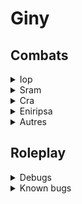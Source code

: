 

# Giny 


## Combats

<details><summary>Iop</summary>
<p>

 | Nom   |      Etat     | Commentaire
|----------|:-------------:|:-------------:|
| Pression | ![alt text](https://img.shields.io/badge/Done-green) | 
| Fracture | ![alt text](https://img.shields.io/badge/Bug-red) | Bug zone
| Bond | ![alt text](https://img.shields.io/badge/Done-green) | 
| Détermination | ![alt text](https://img.shields.io/badge/Done-green) | 
| Déferlement | ![alt text](https://img.shields.io/badge/Done-green) | 
| Anneau destructeur | ![alt text](https://img.shields.io/badge/Done-green) | 
| Epée divine | ![alt text](https://img.shields.io/badge/Done-green) | 
| Couperet| ![alt text](https://img.shields.io/badge/Done-green) | 
| Epée destructrice | ![alt text](https://img.shields.io/badge/Done-green) | 
| Accumulation | ![alt text](https://img.shields.io/badge/Done-green) | 
| Intimidiation| ![alt text](https://img.shields.io/badge/Done-green) | 
| Conquête | ![alt text](https://img.shields.io/badge/Bug-red) | Buffs de la conquête (dispatch)
| Souffle| ![alt text](https://img.shields.io/badge/Done-green) | 
| Violence| ![alt text](https://img.shields.io/badge/Done-green) | 
| Massacre |![alt text](https://img.shields.io/badge/Done-green) | 
| Rassemblement | ![alt text](https://img.shields.io/badge/Done-green) | 
| Concentration| ![alt text](https://img.shields.io/badge/Done-green) |
| Epée du jugement| ![alt text](https://img.shields.io/badge/Done-green) |
| Ferveur| ![alt text](https://img.shields.io/badge/Done-green) |
| Menace| ![alt text](https://img.shields.io/badge/Done-green) | 
| Friction| ![alt text](https://img.shields.io/badge/Done-green) | Last Atk criterion (interactions menace)
| Coup pour coup|![alt text](https://img.shields.io/badge/Done-green) | Attention Modif CastSpell_1017
| Duel| ![alt text](https://img.shields.io/badge/Done-green) | 
| Emprise| ![alt text](https://img.shields.io/badge/Done-green) | 
| Tempête de puissance| ![alt text](https://img.shields.io/badge/Bug-red) | Ordre des effets 
| Tumulte| ![alt text](https://img.shields.io/badge/Done-green) | 
| Epée celeste| ![alt text](https://img.shields.io/badge/Done-green) | 
| Zénith| ![alt text](https://img.shields.io/badge/Done-green) | 
| Puissance| ![alt text](https://img.shields.io/badge/Done-green) | 
| Vertue| ![alt text](https://img.shields.io/badge/Done-green) | 
| Precipitation| ![alt text](https://img.shields.io/badge/Done-green) | 
| Agitation| ![alt text](https://img.shields.io/badge/Done-green) | 
| Fustigation| ![alt text](https://img.shields.io/badge/Done-green) | 
| Endurance| ![alt text](https://img.shields.io/badge/Done-green) | 
| Epée de iop| ![alt text](https://img.shields.io/badge/Done-green) | 
| Pugilat| ![alt text](https://img.shields.io/badge/Done-green) | 
| Vitalité| ![alt text](https://img.shields.io/badge/Done-green) | 
| Vindicte| ![alt text](https://img.shields.io/badge/Done-green) | 
| Epée du destin| ![alt text](https://img.shields.io/badge/Done-green) | 
| Tannée| ![alt text](https://img.shields.io/badge/Done-green) | 
| Fendoir| ![alt text](https://img.shields.io/badge/Done-green) | 
| Sentence| ![alt text](https://img.shields.io/badge/Done-green) | 
| Colère de iop| ![alt text](https://img.shields.io/badge/Done-green) | 
| Fureur| ![alt text](https://img.shields.io/badge/Done-green) | 

</p>
</details>

<details><summary>Sram</summary>
<p>

 | Nom   |      Etat     | Commentaire
|----------|:-------------:|:-------------:|
| Truandrie | ![alt text](https://img.shields.io/badge/Done-green) | 
| Chausse Trape | ![alt text](https://img.shields.io/badge/Done-green) | A vérifier
| Piege Sournois | ![alt text](https://img.shields.io/badge/Done-green) |
| Invisiblité | ![alt text](https://img.shields.io/badge/Done-green) |  A vérifier
| Brume | ![alt text](https://img.shields.io/badge/Done-green) |
| Poison Insidieux | ![alt text](https://img.shields.io/badge/Done-green) | 
| Toxines  | ![alt text](https://img.shields.io/badge/Done-green) | 
| Piège Insidieux  | ![alt text](https://img.shields.io/badge/Done-green) | 
| Arnaque | ![alt text](https://img.shields.io/badge/Done-green) | 
| Coup Sournois | ![alt text](https://img.shields.io/badge/Done-green) | 
| Coupe Gorge | ![alt text](https://img.shields.io/badge/Done-green) | 
| Double | ![alt text](https://img.shields.io/badge/Done-green) | 
| Comploteur|![alt text](https://img.shields.io/badge/Done-green) |
| Piège Fangeux|![alt text](https://img.shields.io/badge/Done-green) | Heal & Dispatch bizzarement codé...
| Larcin | ![alt text](https://img.shields.io/badge/Done-green) | 
| Piège de masse | ![alt text](https://img.shields.io/badge/Done-green) | 
| Extorsion | ![alt text](https://img.shields.io/badge/Done-green) | 
| Cruauté | ![alt text](https://img.shields.io/badge/Done-green) | 
| Guet-apens | ![alt text](https://img.shields.io/badge/Done-green) | 
| Piège Funeste | ![alt text](https://img.shields.io/badge/Done-green) |  A vérifier
| Epidémie | ![alt text](https://img.shields.io/badge/Bug-red) | Pas loin (problème zone)
| Piège à Fragmentation | ![alt text](https://img.shields.io/badge/Done-green) | A vérifier
| Fourberie | ![alt text](https://img.shields.io/badge/Done-green) |
| Piège d'imobilisation | ![alt text](https://img.shields.io/badge/Done-green) |
| Fausse commune | ![alt text](https://img.shields.io/badge/Done-green) |
| Fourvoiement | ![alt text](https://img.shields.io/badge/Done-green) |
| Injection toxique | ![alt text](https://img.shields.io/badge/Done-green) |
| Piège Répulsif | ![alt text](https://img.shields.io/badge/Done-green) |
| Poisse | ![alt text](https://img.shields.io/badge/Done-green) |
| Peur | ![alt text](https://img.shields.io/badge/Done-green) |
| Méprise | ![alt text](https://img.shields.io/badge/Done-green) |
| Concentration de Chakra| ![alt text](https://img.shields.io/badge/Done-green) |
| Manigance| ![alt text](https://img.shields.io/badge/Done-green) |
| Perquisition | ![alt text](https://img.shields.io/badge/Done-green) | Heal & Dispatch bizzarement codé...
| Calamité| ![alt text](https://img.shields.io/badge/Done-green) |
| Piège Scélérat| ![alt text](https://img.shields.io/badge/Done-green) |
| Perquisition | ![alt text](https://img.shields.io/badge/Done-green) | Heal & Dispatch bizzarement codé...
| Attaque Mortelle| ![alt text](https://img.shields.io/badge/Done-green) |
| Effraction| ![alt text](https://img.shields.io/badge/Done-green) |
| Piège Mortel| ![alt text](https://img.shields.io/badge/Done-green) | 
| Perfidie| ![alt text](https://img.shields.io/badge/Done-green) | A vérifier
| Dérobade| ![alt text](https://img.shields.io/badge/Done-green) | 
| Marque Mortuaire| ![alt text](https://img.shields.io/badge/Bug-red) |
</p>
</details>

<details><summary>Cra</summary>
<p>

### Cra
 
 | Nom   |      Etat     | Commentaire
|----------|:-------------:|:-------------:|
| Flèche Magique | ![alt text](https://img.shields.io/badge/WIP-orange) | Buff PO étrange quand passe tour 
| Flèche de Concentration| ![alt text](https://img.shields.io/badge/Done-green) | 
| Flèche de Recul | ![alt text](https://img.shields.io/badge/Done-green) | 
| Flèche Erosive | ![alt text](https://img.shields.io/badge/Done-green) | 
| Flèche de Dispersion | ![alt text](https://img.shields.io/badge/Done-green) | 
| Représailles | ![alt text](https://img.shields.io/badge/Done-green) | 
| Flèche Glacée | ![alt text](https://img.shields.io/badge/Done-green) | 
| Flèche Paralysante | ![alt text](https://img.shields.io/badge/Done-green) | 
| Flèche Enflammée | ![alt text](https://img.shields.io/badge/Done-green) | 
| Flèche Répulsive | ![alt text](https://img.shields.io/badge/Done-green) | 
| Tir Eloigné | ![alt text](https://img.shields.io/badge/Done-green) | 
| Acuité Absolue| ![alt text](https://img.shields.io/badge/Bug-red) | DisableLOS not handled
| Tir Eloigné | ![alt text](https://img.shields.io/badge/Done-green) | 
| Flèche d'Expiation | ![alt text](https://img.shields.io/badge/Done-green) | 
| Flèche de Rédemption | ![alt text](https://img.shields.io/badge/Done-green) | 
| Oeil de Taupe| ![alt text](https://img.shields.io/badge/Done-green) | 
| Flèche Ecrasante | ![alt text](https://img.shields.io/badge/Done-green) | 
| Tir Critique | ![alt text](https://img.shields.io/badge/Done-green) | 
| Balise de Rappel | ![alt text](https://img.shields.io/badge/Done-green) | Problème affichage séquence ?
| Flèche d'immobilisation| ![alt text](https://img.shields.io/badge/Bug-red) | StealMP not handled
| Flèche Assaillante | ![alt text](https://img.shields.io/badge/Done-green) |
| Flèche Punitive | ![alt text](https://img.shields.io/badge/Done-green) |
| Flèche Punitive | ![alt text](https://img.shields.io/badge/Done-green) |
| Fleche du Jugement  | ![alt text](https://img.shields.io/badge/Done-green) |
| Tir Puissant | ![alt text](https://img.shields.io/badge/Done-green) |
| Balise Tactique | ![alt text](https://img.shields.io/badge/Bug-red) | Subit 2x moins de dégats alliés
| Flèche Harcelante | ![alt text](https://img.shields.io/badge/Done-green) |
| Flèche Massacrante | ![alt text](https://img.shields.io/badge/Done-green) |
| Flèche Empoisonnée | ![alt text](https://img.shields.io/badge/Done-green) |
| Flèche Curative | ![alt text](https://img.shields.io/badge/Bug-red) | Heal Buff not handled
| Flèche Persecutrice | ![alt text](https://img.shields.io/badge/Done-green) |
| Flèche Tyranique |![alt text](https://img.shields.io/badge/Done-green) |
| Flèche Destructrice | ![alt text](https://img.shields.io/badge/Done-green) |
| Tir de Barrage | ![alt text](https://img.shields.io/badge/Done-green) |
| Flèche Absorbante | ![alt text](https://img.shields.io/badge/Done-green) |
| Flèche Dévorante | ![alt text](https://img.shields.io/badge/Bug-red) | Ordre des effets
| Flèche Cinglante | ![alt text](https://img.shields.io/badge/Done-green) |
| Flèche de Repli | ![alt text](https://img.shields.io/badge/Done-green) |
| Flèche Ralentissante | ![alt text](https://img.shields.io/badge/Done-green) |
| Flèche Percutante | ![alt text](https://img.shields.io/badge/Done-green) |
| Flèche Complice | ![alt text](https://img.shields.io/badge/Done-green) |
| Flèche D'Abolition | ![alt text](https://img.shields.io/badge/Done-green) |
| Flèche Explosive | ![alt text](https://img.shields.io/badge/Done-green) |
| Flèche Fulminante |![alt text](https://img.shields.io/badge/Bug-red) | Ne boost pas le sort
| Maîtrise de l'Arc | ![alt text](https://img.shields.io/badge/Done-green) |
| Sentinelle | ![alt text](https://img.shields.io/badge/Done-green) |
</p>
</details>


<details><summary>Eniripsa</summary>
<p>
 
 * Calcul du heal incorrect

 | Nom   |      Etat     | Commentaire
|----------|:-------------:|:-------------:|
| Mot Alternatif | ![alt text](https://img.shields.io/badge/Done-green) | 
| Mot Marquant | ![alt text](https://img.shields.io/badge/Bug-red) | Glyphe
| Mot d'Amitié | ![alt text](https://img.shields.io/badge/Bug-red) | Trigger X
| Mot d'Affection | ![alt text](https://img.shields.io/badge/Bug-red) | Trigger X
| Mot Blessant | ![alt text](https://img.shields.io/badge/Done-green) | 
| Mot Tabou | ![alt text](https://img.shields.io/badge/Done-green) | 
| Mot de Frayeur | ![alt text](https://img.shields.io/badge/Done-green) | 
| Mot de Séduction | ![alt text](https://img.shields.io/badge/Bug-red) | 
| Mot Stimulant | ![alt text](https://img.shields.io/badge/Done-green) | Etat stimulé ? 
| Mot d'Abnégation | ![alt text](https://img.shields.io/badge/Bug-red) | Heal buff
| Mot Brutal | ![alt text](https://img.shields.io/badge/Done-green) | 
| Mot Pernicieux | ![alt text](https://img.shields.io/badge/Done-green) | 
| Mot de Jouvence | ![alt text](https://img.shields.io/badge/Done-green) | 
| Mot Défendu | ![alt text](https://img.shields.io/badge/Done-green) | 
| Mot Séléctif | ![alt text](https://img.shields.io/badge/Done-green) |
| Mot Impartial | ![alt text](https://img.shields.io/badge/Done-green) |
| Mot Eclatant | ![alt text](https://img.shields.io/badge/Done-green) |
| Mot Retentissant | ![alt text](https://img.shields.io/badge/Done-green) |
| Mot de Prévention | ![alt text](https://img.shields.io/badge/Done-green) |
| Mot d'Entraide | ![alt text](https://img.shields.io/badge/Bug-red) | 
| Mot Secret | ![alt text](https://img.shields.io/badge/Done-green) |
| Mot d'Agonie | ![alt text](https://img.shields.io/badge/Done-green) |
| Mot Turbulant | ![alt text](https://img.shields.io/badge/Done-green) |
| Mot Espiègle | ![alt text](https://img.shields.io/badge/Done-green) |
| Mot d'Immobilisation | ![alt text](https://img.shields.io/badge/Done-green) |
| Mot Vivifiant | ![alt text](https://img.shields.io/badge/Bug-red) | EON
| Mot Déroutant | ![alt text](https://img.shields.io/badge/Done-green) |
| Mot Furieux | ![alt text](https://img.shields.io/badge/Done-green) |
| Mot Tournoyant| ![alt text](https://img.shields.io/badge/Done-green) |
| Mot Tourbillonant| ![alt text](https://img.shields.io/badge/Done-green) |
| Mot Fracassant| ![alt text](https://img.shields.io/badge/Done-green) |
| Mot Accablant| ![alt text](https://img.shields.io/badge/Done-green) |
| Mot de Silence| ![alt text](https://img.shields.io/badge/Done-green) |
| Mot Sacrificiel | ![alt text](https://img.shields.io/badge/Bug-red) |
| Mot de Regénération| ![alt text](https://img.shields.io/badge/Done-green) |
| Mot d'Envol | ![alt text](https://img.shields.io/badge/Unknown-blue) |
| Mot de Ralliement| ![alt text](https://img.shields.io/badge/Unknown-blue) |
| Mot Revitalisant | ![alt text](https://img.shields.io/badge/Unknown-blue) |
| Mot Galvanisant| ![alt text](https://img.shields.io/badge/Unknown-blue) |
| Mot de Reconstitution | ![alt text](https://img.shields.io/badge/Done-green) |
| Marque de Solidaritée| ![alt text](https://img.shields.io/badge/Unknown-blue) |
</p>
</details>


<details><summary>Autres</summary>
<p>
 
### Autres

 | Nom   |      Etat     | Commentaire
|----------|:-------------:|:-------------:|
| Maîtrise d'arme | ![alt text](https://img.shields.io/badge/Done-green) | 
| Dofus Emeraude | ![alt text](https://img.shields.io/badge/Done-green) | (à vérifier)
| Dofus Abyssal | ![alt text](https://img.shields.io/badge/Done-green) | (à vérifier)
| Dofus Argenté | ![alt text](https://img.shields.io/badge/Done-green) | (à vérifier)
| Dofus Argenté Scintillant | ![alt text](https://img.shields.io/badge/Done-green) | (à vérifier)
| Dofus Nébuleux | ![alt text](https://img.shields.io/badge/Bug-red) | Problème d'affichage du client
| Dofus Ocre | ![alt text](https://img.shields.io/badge/Bug-red) | Problème attribution PA

</p>
</details>

## Roleplay

<details><summary>Debugs</summary>
<p>

 | Nom  |      Etat     |  Commentaire  
|----------|:-------------:|:-------------:|
| Creation et supression personnage | ![alt text](https://img.shields.io/badge/Done-green)  |
| Entitée carte |   ![alt text](https://img.shields.io/badge/Done-green) | 
| Déplacement carte |   ![alt text](https://img.shields.io/badge/Done-green)    | Teleport on same map ?
| Titres | ![alt text](https://img.shields.io/badge/Done-green)  | 
| Ornements | ![alt text](https://img.shields.io/badge/Done-green)   |
| Mode marchand  | ![alt text](https://img.shields.io/badge/Started-orange)   | (exchange todo)
| Inventaire | ![alt text](https://img.shields.io/badge/Done-green)   |
| Panoplies | ![alt text](https://img.shields.io/badge/Todo-red)  |
| Groupes | ![alt text](https://img.shields.io/badge/Done-green)   |
| Succes  |![alt text](https://img.shields.io/badge/Todo-red)  |
| HDV |![alt text](https://img.shields.io/badge/Started-orange) | Bug with item UID
| Banques  |![alt text](https://img.shields.io/badge/Done-green)   |
| Potions de changements | ![alt text](https://img.shields.io/badge/Todo-red) |
| Elements interactifs (logique) | ![alt text](https://img.shields.io/badge/Done-green)  |
| Zaap & Zaapis | ![alt text](https://img.shields.io/badge/Done-green)   |
| Stats | ![alt text](https://img.shields.io/badge/Done-green)    | Think about vitality ?
| Quêtes | ![alt text](https://img.shields.io/badge/Todo-red)  |
| NPCS  |![alt text](https://img.shields.io/badge/Done-green)  
| Donjons modulaires | ![alt text](https://img.shields.io/badge/Done-green) | Verify rules
| Sorts & Variantes | ![alt text](https://img.shields.io/badge/Done-green)   |
| Objets vivants | ![alt text](https://img.shields.io/badge/Started-orange)  | Missing few skin Id(s)
| Pokéfus | ![alt text](https://img.shields.io/badge/Started-orange)  | Controlable fighter
| Aparats | ![alt text](https://img.shields.io/badge/Todo-red)  |
| Kolizeum  | ![alt text](https://img.shields.io/badge/Todo-red) |
| Criterions | ![alt text](https://img.shields.io/badge/Started-orange)  | Missings fews
| Chat | ![alt text](https://img.shields.io/badge/Started-orange)   | Missing channels
| FM | ![alt text](https://img.shields.io/badge/Todo-red)   |
| Craft | ![alt text](https://img.shields.io/badge/Todo-red)|
| Metiers (logique) | ![alt text](https://img.shields.io/badge/Done-green)  |
| Almanax | ![alt text](https://img.shields.io/badge/Todo-red) |
| Havre sac | ![alt text](https://img.shields.io/badge/Todo-red) |
| Songes infinis | ![alt text](https://img.shields.io/badge/Todo-red) |
| Liste d'amis | ![alt text](https://img.shields.io/badge/Todo-red) |
| Maisons | ![alt text](https://img.shields.io/badge/Todo-red) |
| Monstres | ![alt text](https://img.shields.io/badge/Done-green)  |
| Echanges | ![alt text](https://img.shields.io/badge/Done-green)  |
| Racourcis | ![alt](https://img.shields.io/badge/Done-green) |
| Guildes | ![alt text](https://img.shields.io/badge/Todo-red) |
| Alliances | ![alt text](https://img.shields.io/badge/Todo-red) |
| Cellule de placement | ![alt text](https://img.shields.io/badge/Done-green)  |

</p>
</details>


<details><summary>Known bugs</summary>
<p>
 
 * Equip item with criterias (AP for example)
 
</p>
</details>
 

